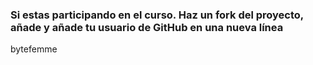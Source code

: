### Si estas participando en el curso. Haz un fork del proyecto, añade y añade tu usuario de GitHub en una nueva línea

bytefemme
